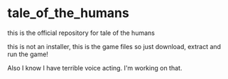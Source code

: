 # tale_of_the_humans
this is the official repository for tale of the humans 

this is not an installer, this is the game files so just download, extract and run the game!

Also I know I have terrible voice acting. I'm working on that.
